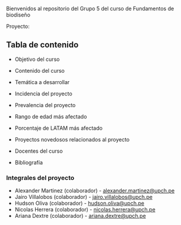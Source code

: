 Bienvenidos al repositorio del Grupo 5 del curso de Fundamentos de biodiseño

Proyecto:

## Tabla de contenido
- Objetivo del curso

- Contenido del curso

- Temática a desarrollar

- Incidencia del proyecto

- Prevalencia del proyecto

- Rango de edad más afectado

- Porcentaje de LATAM más afectado

- Proyectos novedosos relacionados al proyecto 

- Docentes del curso

- Bibliografía

### Integrales del proyecto

- Alexander Martinez (colaborador) - alexander.martinez@upch.pe
- Jairo Villalobos (colaborador) - jairo.villalobos@upch.pe
- Hudson Oliva (colaborador) - hudson.oliva@upch.pe
- Nicolas Herrera (colaborador) - nicolas.herrera@upch.pe
- Ariana Dextre (colaborador) - ariana.dextre@upch.pe


